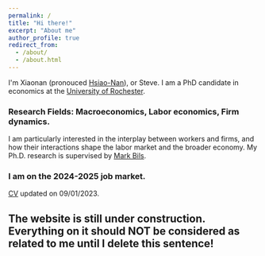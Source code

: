 ```yaml
---
permalink: /
title: "Hi there!"
excerpt: "About me"
author_profile: true
redirect_from: 
  - /about/
  - /about.html
---
```



I'm Xiaonan (pronouced [Hsiao-Nan](https://www.howtopronounce.com/hsiaonan#google_vignette)), or Steve. I am a PhD candidate in economics at the [University of Rochester](http://www.sas.rochester.edu/eco/index.html).

### Research Fields: Macroeconomics, Labor economics, Firm dynamics. 
I am particularly interested in the interplay between workers and firms, and how their interactions shape the labor market and the broader economy. My Ph.D. research is supervised by [Mark Bils](https://sites.google.com/view/markbils/research).

### I am on the 2024-2025 job market.

[CV](https://SteveShelnanMa.github.io/CV/cv.pdf) updated on 09/01/2023.

## The website is still under construction. Everything on it should NOT be considered as related to me until I delete this sentence!
